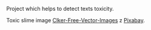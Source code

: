Project which helps to detect texts toxicity.

Toxic slime image <a href="https://pixabay.com/pl/users/clker-free-vector-images-3736/?utm_source=link-attribution&amp;utm_medium=referral&amp;utm_campaign=image&amp;utm_content=41294"> Clker-Free-Vector-Images</a> z <a href="https://pixabay.com/pl/?utm_source=link-attribution&amp;utm_medium=referral&amp;utm_campaign=image&amp;utm_content=41294"> Pixabay</a>.

